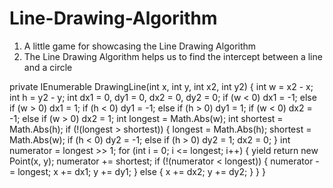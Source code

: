 # Line-Drawing-Algorithm
1. A little game for showcasing the Line Drawing Algorithm
2. The Line Drawing Algorithm helps us to find the intercept between a line and a circle

private IEnumerable<Point> DrawingLine(int x, int y, int x2, int y2)
        {
            int w = x2 - x;
            int h = y2 - y;
            int dx1 = 0, dy1 = 0, dx2 = 0, dy2 = 0;
            if (w < 0) dx1 = -1; else if (w > 0) dx1 = 1;
            if (h < 0) dy1 = -1; else if (h > 0) dy1 = 1;
            if (w < 0) dx2 = -1; else if (w > 0) dx2 = 1;
            int longest = Math.Abs(w);
            int shortest = Math.Abs(h);
            if (!(longest > shortest))
            {
                longest = Math.Abs(h);
                shortest = Math.Abs(w);
                if (h < 0) dy2 = -1; else if (h > 0) dy2 = 1;
                dx2 = 0;
            }
            int numerator = longest >> 1;
            for (int i = 0; i <= longest; i++)
            {
                yield return new Point(x, y);
                numerator += shortest;
                if (!(numerator < longest))
                {
                    numerator -= longest;
                    x += dx1;
                    y += dy1;
                }
                else
                {
                    x += dx2;
                    y += dy2;
                }
            }
        }
		
